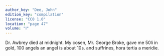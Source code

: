 ```yaml
---
author_key: "Dee, John"
edition_key: "compilation"
license: "CC0 1.0"
location: "page 47"
volume: "Ⅰ"
---
```

Dr. Awbrey died at midnight. My cosen, Mr. George Broke, gave me 50li in gold,
100 angels an angel is about 10s. and suffrines, hora tertia a meridie.

